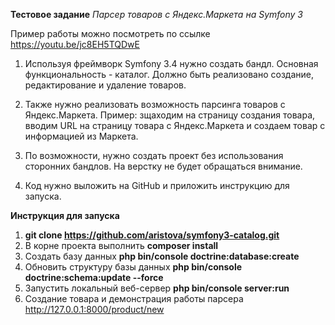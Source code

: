 **Тестовое задание**
_Парсер товаров с Яндекс.Маркета на Symfony 3_

Пример работы можно посмотреть по ссылке
https://youtu.be/jc8EH5TQDwE

1. Используя фреймворк Symfony 3.4 нужно создать бандл.
Основная функциональность - каталог. Должно быть реализовано создание, редактирование и удаление 
товаров.

2. Также нужно реализовать возможность парсинга товаров с Яндекс.Маркета.
Пример: зщаходим на страницу создания товара, вводим URL на страницу товара с
Яндекс.Маркета и создаем товар с информацией из Маркета. 

3. По возможности, нужно создать проект без использования сторонних бандлов.
На верстку не будет обращаться внимание. 

4. Код нужно выложить на GitHub и приложить инструкцию для запуска.


**Инструкция для запуска**
1. **git clone https://github.com/aristova/symfony3-catalog.git**
2. В корне проекта выполнить 
**composer install**
3. Создать базу данных 
**php bin/console doctrine:database:create**
4. Обновить структуру базы данных 
**php bin/console doctrine:schema:update --force**
5. Запустить локальный веб-сервер
**php bin/console server:run**
6. Создание товара и демонстрация работы парсера
http://127.0.0.1:8000/product/new
